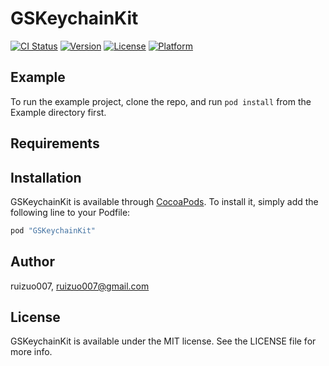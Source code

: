 # GSKeychainKit

[![CI Status](http://img.shields.io/travis/shenlong/GSKeychainKit.svg?style=flat)](https://travis-ci.org/shenlong/GSKeychainKit)
[![Version](https://img.shields.io/cocoapods/v/GSKeychainKit.svg?style=flat)](http://cocoapods.org/pods/GSKeychainKit)
[![License](https://img.shields.io/cocoapods/l/GSKeychainKit.svg?style=flat)](http://cocoapods.org/pods/GSKeychainKit)
[![Platform](https://img.shields.io/cocoapods/p/GSKeychainKit.svg?style=flat)](http://cocoapods.org/pods/GSKeychainKit)

## Example

To run the example project, clone the repo, and run `pod install` from the Example directory first.

## Requirements

## Installation

GSKeychainKit is available through [CocoaPods](http://cocoapods.org). To install
it, simply add the following line to your Podfile:

```ruby
pod "GSKeychainKit"
```

## Author

ruizuo007, ruizuo007@gmail.com

## License

GSKeychainKit is available under the MIT license. See the LICENSE file for more info.
